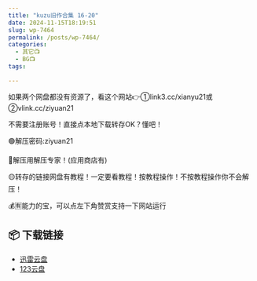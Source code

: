 ```yaml
---
title: "kuzu旧作合集 16-20"
date: 2024-11-15T18:19:51
slug: wp-7464
permalink: /posts/wp-7464/
categories:
  - 其它📺
  - BG📺
tags:

---
```


如果两个网盘都没有资源了，看这个网站👉①link3.cc/xianyu21或②vlink.cc/ziyuan21

不需要注册账号！直接点本地下载转存OK？懂吧！

🟢解压密码:ziyuan21

🔵解压用解压专家！(应用商店有)

🟡转存的链接网盘有教程！一定要看教程！按教程操作！不按教程操作你不会解压！

💰🈶能力的宝，可以点左下角赞赏支持一下网站运行

## 📦 下载链接
- [迅雷云盘](https://blziyuan21.com/pay-download/7464?key=cc0af78bc0&down_id=0)
- [123云盘](https://blziyuan21.com/pay-download/7464?key=cc0af78bc0&down_id=1)

